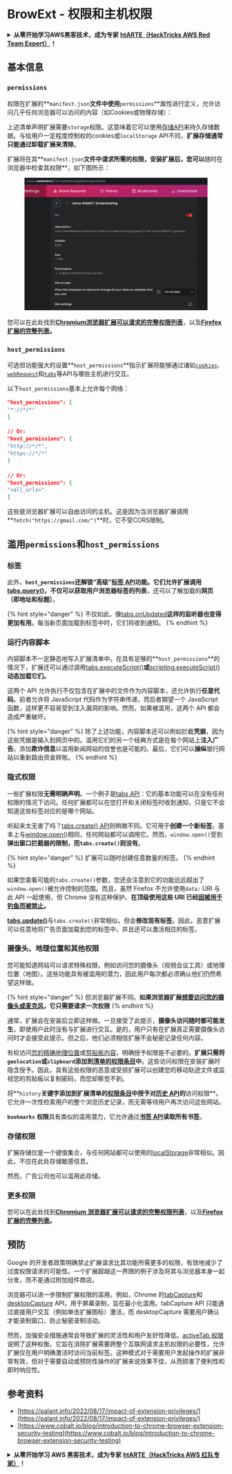 # BrowExt - 权限和主机权限

<details>

<summary><strong>从零开始学习AWS黑客技术，成为专家</strong> <a href="https://training.hacktricks.xyz/courses/arte"><strong>htARTE（HackTricks AWS Red Team Expert）</strong></a><strong>！</strong></summary>

支持HackTricks的其他方式：

- 如果您想看到您的**公司在HackTricks中做广告**或**下载PDF格式的HackTricks**，请查看[**订阅计划**](https://github.com/sponsors/carlospolop)!
- 获取[**官方PEASS & HackTricks周边产品**](https://peass.creator-spring.com)
- 探索[**PEASS家族**](https://opensea.io/collection/the-peass-family)，我们独家的[**NFTs**](https://opensea.io/collection/the-peass-family)收藏品
- **加入** 💬 [**Discord群组**](https://discord.gg/hRep4RUj7f) 或 [**电报群组**](https://t.me/peass) 或 **关注**我们的**Twitter** 🐦 [**@carlospolopm**](https://twitter.com/hacktricks\_live)**。**
- 通过向[**HackTricks**](https://github.com/carlospolop/hacktricks)和[**HackTricks Cloud**](https://github.com/carlospolop/hacktricks-cloud) github仓库提交PR来分享您的黑客技巧。

</details>

## 基本信息

### **`permissions`**

权限在扩展的**`manifest.json`**文件中使用**`permissions`**属性进行定义，允许访问几乎任何浏览器可以访问的内容（如Cookies或物理存储）：

上述清单声明扩展需要`storage`权限。这意味着它可以使用[存储API](https://developer.mozilla.org/en-US/docs/Mozilla/Add-ons/WebExtensions/API/storage)来持久存储数据。与给用户一定程度控制权的cookies或`localStorage` API不同，**扩展存储通常只能通过卸载扩展来清除**。

扩展将在其**`manifest.json`**文件中请求所需的权限，安装扩展后，您可以**随时在浏览器中检查其权限**，如下图所示：

<figure><img src="../../.gitbook/assets/image (18).png" alt=""><figcaption></figcaption></figure>

您可以在此处找到[**Chromium浏览器扩展可以请求的完整权限列表**](https://developer.chrome.com/docs/extensions/develop/concepts/declare-permissions#permissions)，以及[**Firefox扩展的完整列表**](https://developer.mozilla.org/en-US/docs/Mozilla/Add-ons/WebExtensions/manifest.json/permissions#api\_permissions)**。**

### `host_permissions`

可选但功能强大的设置**`host_permissions`**指示扩展将能够通过诸如[`cookies`](https://developer.mozilla.org/en-US/docs/Mozilla/Add-ons/WebExtensions/API/cookies)、[`webRequest`](https://developer.mozilla.org/en-US/docs/Mozilla/Add-ons/WebExtensions/API/webRequest)和[`tabs`](https://developer.mozilla.org/en-US/docs/Mozilla/Add-ons/WebExtensions/API/tabs)等API与哪些主机进行交互。

以下`host_permissions`基本上允许每个网络：
```json
"host_permissions": [
"*://*/*"
]

// Or:
"host_permissions": [
"http://*/*",
"https://*/*"
]

// Or:
"host_permissions": [
"<all_urls>"
]
```
这些是浏览器扩展可以自由访问的主机。这是因为当浏览器扩展调用**`fetch("https://gmail.com/")`**时，它不受CORS限制。

## 滥用`permissions`和`host_permissions`

### 标签

此外，**`host_permissions`**还解锁“高级”[**标签 API**](https://developer.mozilla.org/en-US/docs/Mozilla/Add-ons/WebExtensions/API/tabs)**功能**。它们允许扩展调用[tabs.query()](https://developer.mozilla.org/en-US/docs/Mozilla/Add-ons/WebExtensions/API/tabs/query)，不仅可以获取用户浏览器标签的**列表**，还可以了解加载的**网页（即地址和标题）**。

{% hint style="danger" %}
不仅如此，像[tabs.onUpdated](https://developer.mozilla.org/en-US/docs/Mozilla/Add-ons/WebExtensions/API/tabs/onUpdated)**这样的监听器也变得更加有用**。每当新页面加载到标签中时，它们将收到通知。
{% endhint %}

### 运行内容脚本 <a href="#running-content-scripts" id="running-content-scripts"></a>

内容脚本不一定静态地写入扩展清单中。在具有足够的**`host_permissions`**的情况下，扩展还可以通过调用[tabs.executeScript()](https://developer.mozilla.org/en-US/docs/Mozilla/Add-ons/WebExtensions/API/tabs/executeScript)**或**[scripting.executeScript()](https://developer.mozilla.org/en-US/docs/Mozilla/Add-ons/WebExtensions/API/scripting/executeScript)**动态加载它们。**

这两个 API 允许执行不仅包含在扩展中的文件作为内容脚本，还允许执行**任意代码**。前者允许将 JavaScript 代码作为字符串传递，而后者期望一个 JavaScript 函数，这样更不容易受到注入漏洞的影响。然而，如果被滥用，这两个 API 都会造成严重破坏。

{% hint style="danger" %}
除了上述功能，内容脚本还可以例如拦截**凭据**，因为这些凭据是输入到网页中的。滥用它们的另一个经典方式是在每个网站上**注入广告**。添加**欺诈信息**以滥用新闻网站的信誉也是可能的。最后，它们可以**操纵**银行网站以重新路由资金转账。
{% endhint %}

### 隐式权限 <a href="#implicit-privileges" id="implicit-privileges"></a>

一些扩展权限**无需明确声明**。一个例子是[tabs API](https://developer.mozilla.org/en-US/docs/Mozilla/Add-ons/WebExtensions/API/tabs)：它的基本功能可以在没有任何权限的情况下访问。任何扩展都可以在您打开和关闭标签时收到通知，只是它不会知道这些标签对应的是哪个网站。

听起来太无害了吗？[tabs.create() API](https://developer.mozilla.org/en-US/docs/Mozilla/Add-ons/WebExtensions/API/tabs/create)则稍微不同。它可用于**创建一个新标签**，基本上与[window.open()](https://developer.mozilla.org/en-US/docs/Web/API/Window/open)相同，任何网站都可以调用它。然而，`window.open()`受到**弹出窗口拦截器的限制，而`tabs.create()`则没有**。

{% hint style="danger" %}
扩展可以随时创建任意数量的标签。
{% endhint %}

如果您查看可能的`tabs.create()`参数，您还会注意到它的功能远远超出了`window.open()`被允许控制的范围。而且，虽然 Firefox 不允许使用`data:` URI 与此 API 一起使用，但 Chrome 没有这种保护。**在顶级使用这些 URI 已经**[**因被用于钓鱼而被禁止**](https://bugzilla.mozilla.org/show_bug.cgi?id=1331351)**。**

[**tabs.update()**](https://developer.mozilla.org/en-US/docs/Mozilla/Add-ons/WebExtensions/API/tabs/update)与`tabs.create()`非常相似，但会**修改现有标签**。因此，恶意扩展可以任意地将广告页面加载到您的标签中，并且还可以激活相应的标签。

### 摄像头、地理位置和其他权限 <a href="#webcam-geolocation-and-friends" id="webcam-geolocation-and-friends"></a>

您可能知道网站可以请求特殊权限，例如访问您的摄像头（视频会议工具）或地理位置（地图）。这些功能具有被滥用的潜力，因此用户每次都必须确认他们仍然希望这样做。

{% hint style="danger" %}
但浏览器扩展不同。**如果浏览器扩展**[**想要访问您的摄像头或麦克风**](https://developer.mozilla.org/en-US/docs/Web/API/MediaDevices/getUserMedia)**，它只需要请求一次权限**
{% endhint %}

通常，扩展会在安装后立即这样做。一旦接受了此提示，**摄像头访问随时都可能发生**，即使用户此时没有与扩展进行交互。是的，用户只有在扩展真正需要摄像头访问时才会接受此提示。但之后，他们必须相信扩展不会秘密记录任何内容。

有权访问[您的精确地理位置](https://developer.mozilla.org/en-US/docs/Web/API/Geolocation)或[剪贴板内容](https://developer.mozilla.org/en-US/docs/Web/API/Clipboard_API)，明确授予权限是不必要的。**扩展只需将`geolocation`或`clipboard`添加到**[**清单的权限条目**](https://developer.mozilla.org/en-US/docs/Mozilla/Add-ons/WebExtensions/manifest.json/permissions)**中**。这些访问权限在安装扩展时隐含授予。因此，具有这些权限的恶意或受损扩展可以创建您的移动轨迹文件或监视您的剪贴板以复制密码，而您却察觉不到。

将**`history`**关键字添加到扩展清单的[权限条目](https://developer.mozilla.org/en-US/docs/Mozilla/Add-ons/WebExtensions/manifest.json/permissions)中授予对[**历史 API**](https://developer.mozilla.org/en-US/docs/Mozilla/Add-ons/WebExtensions/API/history)的**访问权限**。它允许一次性检索用户的整个浏览历史记录，而无需等待用户再次访问这些网站。

**`bookmarks`** **权限**具有类似的滥用潜力，它允许通过[**书签 API**](https://developer.mozilla.org/en-US/docs/Mozilla/Add-ons/WebExtensions/API/bookmarks)**读取所有书签**。

### 存储权限 <a href="#the-storage-permission" id="the-storage-permission"></a>

扩展存储仅是一个键值集合，与任何网站都可以使用的[localStorage](https://developer.mozilla.org/en-US/docs/Web/API/Window/localStorage)非常相似。因此，不应在此处存储敏感信息。

然而，广告公司也可以滥用此存储。

### 更多权限

您可以在此处找到[**Chromium 浏览器扩展可以请求的完整权限列表**](https://developer.chrome.com/docs/extensions/develop/concepts/declare-permissions#permissions)，以及[**Firefox 扩展的完整列表**](https://developer.mozilla.org/en-US/docs/Mozilla/Add-ons/WebExtensions/manifest.json/permissions#api\_permissions)**。**

## 预防 <a href="#why-not-restrict-extension-privileges" id="why-not-restrict-extension-privileges"></a>

Google 的开发者政策明确禁止扩展请求比其功能所需更多的权限，有效地减少了过度权限请求的可能性。一个扩展超越这一界限的例子涉及将其与浏览器本身一起分发，而不是通过附加组件商店。

浏览器可以进一步限制扩展权限的滥用。例如，Chrome 的[tabCapture](https://developer.chrome.com/docs/extensions/reference/tabCapture/)和[desktopCapture](https://developer.chrome.com/docs/extensions/reference/desktopCapture/) API，用于屏幕录制，旨在最小化滥用。tabCapture API 只能通过直接用户交互（例如单击扩展图标）激活，而 desktopCapture 需要用户确认才能录制窗口，防止秘密录制活动。

然而，加强安全措施通常会导致扩展的灵活性和用户友好性降低。[activeTab 权限](https://developer.mozilla.org/en-US/docs/Mozilla/Add-ons/WebExtensions/manifest.json/permissions#activetab\_permission)说明了这种权衡。它旨在消除扩展需要跨整个互联网请求主机权限的必要性，允许扩展仅在用户明确激活时访问当前标签。这种模式对于需要用户发起操作的扩展非常有效，但对于需要自动或预防性操作的扩展来说效果不佳，从而损害了便利性和即时响应性。
## **参考资料**

* [https://palant.info/2022/08/17/impact-of-extension-privileges/](https://palant.info/2022/08/17/impact-of-extension-privileges/)
* [https://www.cobalt.io/blog/introduction-to-chrome-browser-extension-security-testing](https://www.cobalt.io/blog/introduction-to-chrome-browser-extension-security-testing)

<details>

<summary><strong>从零开始学习 AWS 黑客技术，成为专家</strong> <a href="https://training.hacktricks.xyz/courses/arte"><strong>htARTE（HackTricks AWS 红队专家）</strong></a><strong>！</strong></summary>

支持 HackTricks 的其他方式：

* 如果您想看到您的**公司在 HackTricks 中做广告**或**下载 HackTricks 的 PDF**，请查看[**订阅计划**](https://github.com/sponsors/carlospolop)!
* 获取[**官方 PEASS & HackTricks 商品**](https://peass.creator-spring.com)
* 探索[**PEASS 家族**](https://opensea.io/collection/the-peass-family)，我们的独家[**NFTs**](https://opensea.io/collection/the-peass-family)
* **加入** 💬 [**Discord 群组**](https://discord.gg/hRep4RUj7f) 或 [**电报群组**](https://t.me/peass) 或在 **Twitter** 🐦 [**@carlospolopm**](https://twitter.com/hacktricks\_live)** 上关注我们**。
* 通过向 [**HackTricks**](https://github.com/carlospolop/hacktricks) 和 [**HackTricks Cloud**](https://github.com/carlospolop/hacktricks-cloud) github 仓库提交 PR 来分享您的黑客技巧。

</details>
